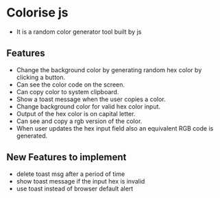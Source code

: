# Colorise js

- It is a random color generator tool built by js

## Features

- Change the background color by generating random hex color by clicking a button.
- Can see the color code on the screen.
- Can copy color to system clipboard.
- Show a toast message when the user copies a color.
- Change background color for valid hex color input.
- Output of the hex color is on capital letter.
- Can see and copy a rgb version of the color.
- When user updates the hex input field also an equivalent RGB code is generated.

## New Features to implement

- delete toast msg after a period of time
- show toast message if the input hex is invalid
- use toast instead of browser default alert
